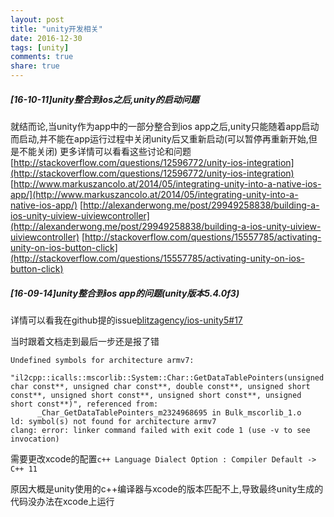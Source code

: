 ```yaml
---
layout: post
title: "unity开发相关"
date: 2016-12-30
tags: [unity]
comments: true
share: true
---
```


##### [16-10-11]unity整合到ios之后,unity的启动问题

就结而论,当unity作为app中的一部分整合到ios app之后,unity只能随着app启动而启动,并不能在app运行过程中关闭unity后又重新启动(可以暂停再重新开始,但是不能关闭)
更多详情可以看看这些讨论和问题  
[http://stackoverflow.com/questions/12596772/unity-ios-integration](http://stackoverflow.com/questions/12596772/unity-ios-integration)
[http://www.markuszancolo.at/2014/05/integrating-unity-into-a-native-ios-app/](http://www.markuszancolo.at/2014/05/integrating-unity-into-a-native-ios-app/)
[http://alexanderwong.me/post/29949258838/building-a-ios-unity-uiview-uiviewcontroller](http://alexanderwong.me/post/29949258838/building-a-ios-unity-uiview-uiviewcontroller)
[http://stackoverflow.com/questions/15557785/activating-unity-on-ios-button-click](http://stackoverflow.com/questions/15557785/activating-unity-on-ios-button-click)

##### [16-09-14]unity整合到ios app的问题(unity版本5.4.0f3)

详情可以看我在github提的issue[blitzagency/ios-unity5#17](https://github.com/blitzagency/ios-unity5/issues/17)

当时跟着文档走到最后一步还是报了错

```shell
Undefined symbols for architecture armv7:
  "il2cpp::icalls::mscorlib::System::Char::GetDataTablePointers(unsigned char const**, unsigned char const**, double const**, unsigned short const**, unsigned short const**, unsigned short const**, unsigned short const**)", referenced from:
      _Char_GetDataTablePointers_m2324968695 in Bulk_mscorlib_1.o
ld: symbol(s) not found for architecture armv7
clang: error: linker command failed with exit code 1 (use -v to see invocation)
```

需要更改xcode的配置`c++ Language Dialect Option : Compiler Default -> C++ 11`

原因大概是unity使用的c++编译器与xcode的版本匹配不上,导致最终unity生成的代码没办法在xcode上运行